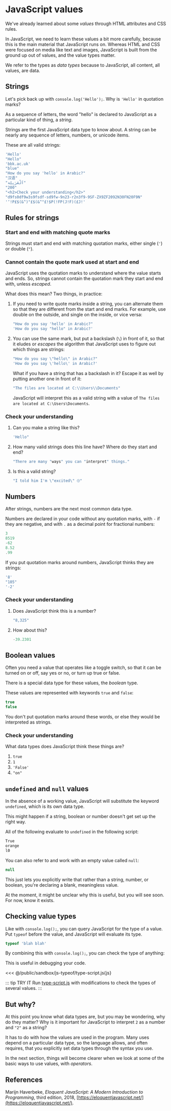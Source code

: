 # JavaScript values

We've already learned about some *values* through HTML attributes and CSS
rules.

In JavaScript, we need to learn these values a bit more carefully, because this
is the main material that JavaScript runs on. Whereas HTML and CSS were focused
on media like text and images, JavaScript is built from the ground up out of
values, and the value types matter.

We refer to the types as *data types* because to JavaScript, all content, all
values, are data.

## Strings

Let's pick back up with `console.log('Hello');`. Why is `'Hello'` in quotation
marks?

As a sequence of letters, the word "hello" is declared to JavaScript as
a particular kind of thing, a *string*.

Strings are the first JavaScript data type to know about. A string can be
nearly any sequence of letters, numbers, or unicode items.

These are all valid strings:

```js
'Hello'
"Hello"
'bbk.ac.uk'
"blue"
"How do you say 'hello' in Arabic?"
"汉语"
"اَلْعَرَبِيَّة"
"200"
"<h2>Check your understanding</h2>"
"d9fs0df9w3s9fsdf-sd9fw-9n23-r2n3f9-9SF-ZX9ZF2092N30FN20F9N"
'‘!P£$(&^)"£$(&^"£!$P(!FP(J!F)(£J!'
```

## Rules for strings

### Start and end with matching quote marks

Strings must start and end with matching quotation marks, either single (`'`)
or double (`"`).

### Cannot contain the quote mark used at start and end

JavaScript uses the quotation marks to understand where the value starts and
ends. So, strings cannot contain the quotation mark they start and end with,
unless *escaped*. 

What does this mean? Two things, in practice:

1.  If you need to write quote marks inside a string, you can alternate them
    so that they are different from the start and end marks. For example, use
    double on the outside, and single on the inside, or vice versa:

    ```js
    "How do you say 'hello' in Arabic?"
    'How do you say "hello" in Arabic?'
    ```

2.  You can use the same mark, but put a backslash (`\`) in front of it, so that
    it eludes or *escapes* the algorithm that JavaScript uses to figure out
    which things are strings:

    ```js
    "How do you say \"hello\" in Arabic?"
    'How do you say \'hello\' in Arabic?'
    ```

    What if you have a string that has a backslash in it? Escape it as well by
    putting another one in front of it:

    ```js
    "The files are located at C:\\Users\\Documents"
    ```

    JavaScript will interpret this as a valid string with a value of `The files
    are located at C:\Users\Documents`.

### Check your understanding

1.  Can you make a string like this?

    ```js
    'Hello"
    ```
2.  How many valid strings does this line have? Where do they start and end?
    ```js
    "There are many "ways" you can "interpret" things."
    ```
3.  Is this a valid string?
    ```js
    "I told him I'm \"excited\" 🙄"
    ```
## Numbers

After strings, numbers are the next most common data type.

Numbers are declared in your code without any quotation marks, with `-` if they are negative, and with `.` as a decimal point for fractional numbers:

```js
3
8519
-62
8.52
.99
```

If you put quotation marks around numbers, JavaScript thinks they are strings:

```js
'8'
"105"
'-2'
```
### Check your understanding

1.  Does JavaScript think this is a number?
    ```js
    "8,325"
    ```
2.  How about this?
    ```js
    -39.2301
    ```
## Boolean values

Often you need a value that operates like a toggle switch, so that it can be
turned on or off, say yes or no, or turn up true or false.

There is a special data type for these values, the *boolean* type.

These values are represented with keywords `true` and `false`:

```js
true
false
```

You don't put quotation marks around these words, or else they would be
interpreted as strings.

### Check your understanding

What data types does JavaScript think these things are?

1. `true`
2. `1`
3. `'False'`
4. `"on"`

## `undefined` and `null` values

In the absence of a working value, JavaScript will substitute the keyword
`undefined`, which is its own data type.

This might happen if a string, boolean or number doesn't get set up the right
way.

All of the following evaluate to `undefined` in the following script:

```js
True
orange
l0
```

You can also refer to and work with an empty value called `null`:

```js
null
```

This just lets you explicitly write that rather than a string, number, or
boolean, you're declaring a blank, meaningless value.

At the moment, it might be unclear why this is useful, but you will see soon.
For now, know it exists.

## Checking value types

Like with `console.log();`, you can query JavaScript for the type of a value.
Put `typeof` before the value, and JavaScript will evaluate its type.

```js
typeof 'blah blah'
```

By combining this with `console.log();`, you can check the type of anything:

This is useful in debugging your code.

<<< @/public/sandbox/js-typeof/type-script.js{js}

::: tip TRY IT
Run
[type-script.js](https://github.com/Birkbeck2/web-development/tree/main/public/sandbox/js-typeof/)
with modifications to check the types of several values.
:::

## But why?

At this point you know what data types are, but you may be wondering, why do
they matter? Why is it important for JavaScript to interpret `2` as a number
and `"2"` as a string?

It has to do with how the values are used in the program. Many uses depend on
a particular data type, so the language allows, and often requires, that you
explicitly set data types through the syntax you use.

In the next section, things will become clearer when we look at some of the
basic ways to use values, with *operators*.

## References

Marijn Haverbeke, *Eloquent JavaScript: A Modern Introduction to
Programming*, third edition, 2018,
[https://eloquentjavascript.net/](https://eloquentjavascript.net/).
